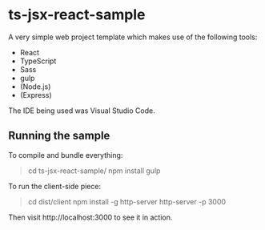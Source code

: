 # ts-jsx-react-sample

A very simple web project template which makes use of the following tools:

- React
- TypeScript
- Sass
- gulp
- (Node.js)
- (Express)

The IDE being used was Visual Studio Code.

## Running the sample

To compile and bundle everything:

> cd ts-jsx-react-sample/
> npm install
> gulp


To run the client-side piece:

> cd dist/client
> npm install -g http-server
> http-server -p 3000

Then visit http://localhost:3000 to see it in action.
